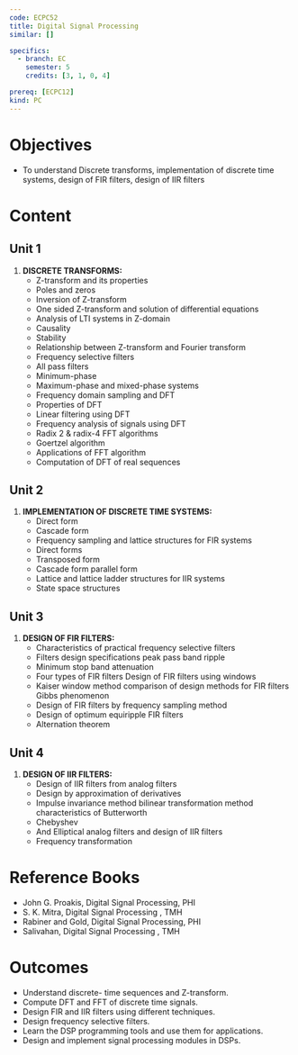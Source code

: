 ```yaml
---
code: ECPC52
title: Digital Signal Processing
similar: []

specifics:
  - branch: EC
    semester: 5
    credits: [3, 1, 0, 4]

prereq: [ECPC12]
kind: PC
---
```


# Objectives

- To understand Discrete transforms, implementation of discrete time systems, design of FIR filters, design of IIR filters

# Content

## Unit 1

1. **DISCRETE TRANSFORMS:**
   - Z-transform and its properties
   - Poles and zeros
   - Inversion of Z-transform
   - One sided Z-transform and solution of differential equations
   - Analysis of LTI systems in Z-domain
   - Causality
   - Stability
   - Relationship between Z-transform and Fourier transform
   - Frequency selective filters
   - All pass filters
   - Minimum-phase
   - Maximum-phase and mixed-phase systems
   - Frequency domain sampling and DFT
   - Properties of DFT
   - Linear filtering using DFT
   - Frequency analysis of signals using DFT
   - Radix 2 & radix-4 FFT algorithms
   - Goertzel algorithm
   - Applications of FFT algorithm
   - Computation of DFT of real sequences

## Unit 2

1. **IMPLEMENTATION OF DISCRETE TIME SYSTEMS:**
   - Direct form
   - Cascade form
   - Frequency sampling and lattice structures for FIR systems
   - Direct forms
   - Transposed form
   - Cascade form parallel form
   - Lattice and lattice ladder structures for IIR systems
   - State space structures

## Unit 3

1. **DESIGN OF FIR FILTERS:**
   - Characteristics of practical frequency selective filters
   - Filters design specifications peak pass band ripple
   - Minimum stop band attenuation
   - Four types of FIR filters Design of FIR filters using windows
   - Kaiser window method comparison of design methods for FIR filters Gibbs phenomenon
   - Design of FIR filters by frequency sampling method
   - Design of optimum equiripple FIR filters
   - Alternation theorem

## Unit 4

1. **DESIGN OF IIR FILTERS:**
   - Design of IIR filters from analog filters
   - Design by approximation of derivatives
   - Impulse invariance method bilinear transformation method characteristics of Butterworth
   - Chebyshev
   - And Elliptical analog filters and design of IIR filters
   - Frequency transformation

# Reference Books

- John G. Proakis, Digital Signal Processing, PHI
- S. K. Mitra, Digital Signal Processing , TMH
- Rabiner and Gold, Digital Signal Processing, PHI
- Salivahan, Digital Signal Processing , TMH

# Outcomes

- Understand discrete- time sequences and Z-transform.
- Compute DFT and FFT of discrete time signals.
- Design FIR and IIR filters using different techniques.
- Design frequency selective filters.
- Learn the DSP programming tools and use them for applications.
- Design and implement signal processing modules in DSPs.

